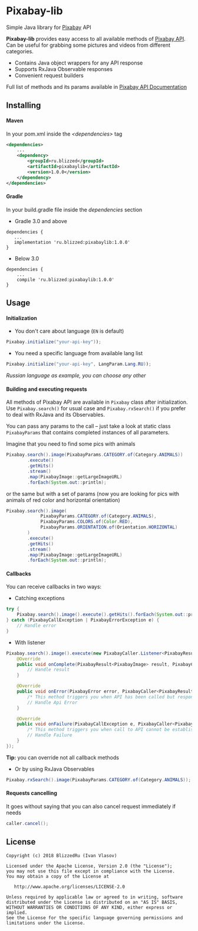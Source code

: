 # Pixabay-lib
Simple Java library for [Pixabay](https://pixabay.com) API

**Pixabay-lib** provides easy access to all available methods of [Pixabay API][doc]. 
Can be useful for grabbing some pictures and videos from different categories.

* Contains Java object wrappers for any API response
* Supports RxJava Observable responses
* Convenient request builders

Full list of methods and its params available in [Pixabay API Documentation][doc]

## Installing

#### Maven

In your pom.xml inside the *\<dependencies>* tag
```xml
<dependencies>
    ...
    <dependency>
        <groupId>ru.blizzed</groupId>
        <artifactId>pixabaylib</artifactId>
        <version>1.0.0</version>
    </dependency>
</dependencies>
```

#### Gradle

In your build.gradle file inside the *dependencies* section

* Gradle 3.0 and above
``` 
dependencies {
   ...
   implementation 'ru.blizzed:pixabaylib:1.0.0'
}
```
  
* Below 3.0
``` 
dependencies {
    ...
    compile 'ru.blizzed:pixabaylib:1.0.0'
}
```
  
## Usage

#### Initialization

* You don't care about language (`EN` is default)
```java 
Pixabay.initialize("your-api-key"));
```

* You need a specific language from available lang list
```java 
Pixabay.initialize("your-api-key", LangParam.Lang.RU));
```
_Russian language as example, you can choose any other_

#### Building and executing requests

All methods of Pixabay API are available in `Pixabay` class after initialization. Use `Pixabay.search()` for 
usual case and `Pixabay.rxSearch()` if you prefer to deal with RxJava and its Observables.

You can pass any params to the call – just take a look at static class `PixabayParams` that 
contains completed instances of all parameters.

Imagine that you need to find some pics with animals

```java 
Pixabay.search().image(PixabayParams.CATEGORY.of(Category.ANIMALS))
        .execute()
        .getHits()
        .stream()
        .map(PixabayImage::getLargeImageURL)
        .forEach(System.out::println);
```

or the same but with a set of params (now you are looking for pics with animals of red color and horizontal orientation)

```java 
Pixabay.search().image(
             PixabayParams.CATEGORY.of(Category.ANIMALS),
             PixabayParams.COLORS.of(Color.RED),
             PixabayParams.ORIENTATION.of(Orientation.HORIZONTAL)
        )
        .execute()
        .getHits()
        .stream()
        .map(PixabayImage::getLargeImageURL)
        .forEach(System.out::println);
```

#### Callbacks 
You can receive callbacks in two ways:

* Catching exceptions
```java 
try {
    Pixabay.search().image().execute().getHits().forEach(System.out::println);
} catch (PixabayCallException | PixabayErrorException e) {
    // Handle error
} 
```
* With listener
```java 
Pixabay.search().image().execute(new PixabayCaller.Listener<PixabayResult<PixabayImage>>() {
    @Override
    public void onComplete(PixabayResult<PixabayImage> result, PixabayCaller<PixabayResult<PixabayImage>> apiCaller) {
        // Handle result
    }

    @Override
    public void onError(PixabayError error, PixabayCaller<PixabayResult<PixabayImage>> apiCaller) {
        /* This method triggers you when API has been called but response contains an error */
        // Handle Api Error
    }

    @Override
    public void onFailure(PixabayCallException e, PixabayCaller<PixabayResult<PixabayImage>> apiCaller) {
        /* This method triggers you when call to API cannot be established. E.g. no internet connection */
        // Handle Failure
    }
});
```
**Tip:** you can override not all callback methods

* Or by using RxJava Observables

```java 
Pixabay.rxSearch().image(PixabayParams.CATEGORY.of(Category.ANIMALS));
```

#### Requests cancelling
It goes without saying that you can also cancel request immediately if needs
```java 
caller.cancel();
```

## License

```
Copyright (c) 2018 BlizzedRu (Ivan Vlasov)

Licensed under the Apache License, Version 2.0 (the "License");
you may not use this file except in compliance with the License.
You may obtain a copy of the License at

   http://www.apache.org/licenses/LICENSE-2.0

Unless required by applicable law or agreed to in writing, software
distributed under the License is distributed on an "AS IS" BASIS,
WITHOUT WARRANTIES OR CONDITIONS OF ANY KIND, either express or implied.
See the License for the specific language governing permissions and
limitations under the License.
```

[doc]: https://pixabay.com/api/docs/